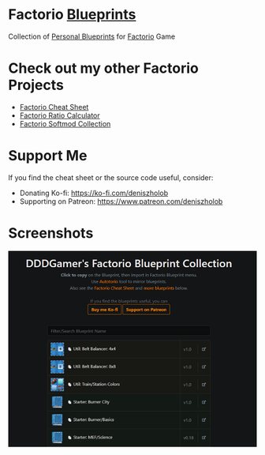 # Factorio [Blueprints](https://deniszholob.github.io/factorio-blueprints)
Collection of [Personal Blueprints](https://deniszholob.github.io/factorio-blueprints/) for [Factorio](https://www.factorio.com/) Game

# Check out my other Factorio Projects
* [Factorio Cheat Sheet](https://factoriocheatsheet.com/)
* [Factorio Ratio Calculator](https://deniszholob.github.io/factorio-machine-ratio-calc/)
* [Factorio Softmod Collection](https://github.com/deniszholob/factorio-softmod-pack)


# Support Me
If you find the cheat sheet or the source code useful, consider:

* Donating Ko-fi: https://ko-fi.com/deniszholob
* Supporting on Patreon: https://www.patreon.com/deniszholob


# Screenshots
![DDDGamer's Factorio Blueprints Website](screenshots/dddgamer-factorio-blueprints-screenshot.png)
